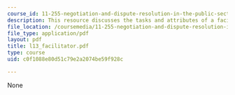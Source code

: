 ```yaml
---
course_id: 11-255-negotiation-and-dispute-resolution-in-the-public-sector-spring-2005
description: This resource discusses the tasks and attributes of a facilitator.
file_location: /coursemedia/11-255-negotiation-and-dispute-resolution-in-the-public-sector-spring-2005/c0f1088e80d51c79e2a2074be59f928c_l13_facilitator.pdf
file_type: application/pdf
layout: pdf
title: l13_facilitator.pdf
type: course
uid: c0f1088e80d51c79e2a2074be59f928c

---
```

None